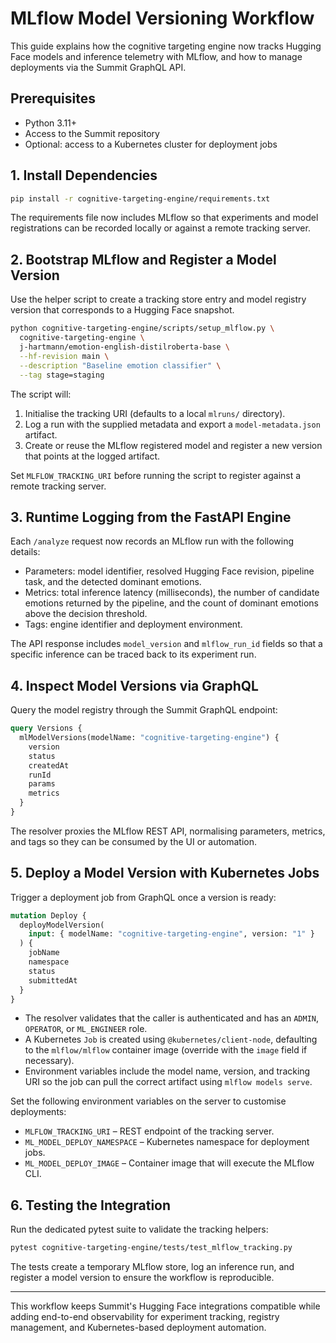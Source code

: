 # MLflow Model Versioning Workflow

This guide explains how the cognitive targeting engine now tracks Hugging Face
models and inference telemetry with MLflow, and how to manage deployments via
the Summit GraphQL API.

## Prerequisites

- Python 3.11+
- Access to the Summit repository
- Optional: access to a Kubernetes cluster for deployment jobs

## 1. Install Dependencies

```bash
pip install -r cognitive-targeting-engine/requirements.txt
```

The requirements file now includes MLflow so that experiments and model
registrations can be recorded locally or against a remote tracking server.

## 2. Bootstrap MLflow and Register a Model Version

Use the helper script to create a tracking store entry and model registry
version that corresponds to a Hugging Face snapshot.

```bash
python cognitive-targeting-engine/scripts/setup_mlflow.py \
  cognitive-targeting-engine \
  j-hartmann/emotion-english-distilroberta-base \
  --hf-revision main \
  --description "Baseline emotion classifier" \
  --tag stage=staging
```

The script will:

1. Initialise the tracking URI (defaults to a local `mlruns/` directory).
2. Log a run with the supplied metadata and export a `model-metadata.json`
   artifact.
3. Create or reuse the MLflow registered model and register a new version that
   points at the logged artifact.

Set `MLFLOW_TRACKING_URI` before running the script to register against a remote
tracking server.

## 3. Runtime Logging from the FastAPI Engine

Each `/analyze` request now records an MLflow run with the following details:

- Parameters: model identifier, resolved Hugging Face revision, pipeline task,
  and the detected dominant emotions.
- Metrics: total inference latency (milliseconds), the number of candidate
  emotions returned by the pipeline, and the count of dominant emotions above
  the decision threshold.
- Tags: engine identifier and deployment environment.

The API response includes `model_version` and `mlflow_run_id` fields so that a
specific inference can be traced back to its experiment run.

## 4. Inspect Model Versions via GraphQL

Query the model registry through the Summit GraphQL endpoint:

```graphql
query Versions {
  mlModelVersions(modelName: "cognitive-targeting-engine") {
    version
    status
    createdAt
    runId
    params
    metrics
  }
}
```

The resolver proxies the MLflow REST API, normalising parameters, metrics, and
tags so they can be consumed by the UI or automation.

## 5. Deploy a Model Version with Kubernetes Jobs

Trigger a deployment job from GraphQL once a version is ready:

```graphql
mutation Deploy {
  deployModelVersion(
    input: { modelName: "cognitive-targeting-engine", version: "1" }
  ) {
    jobName
    namespace
    status
    submittedAt
  }
}
```

- The resolver validates that the caller is authenticated and has an `ADMIN`,
  `OPERATOR`, or `ML_ENGINEER` role.
- A Kubernetes `Job` is created using `@kubernetes/client-node`, defaulting to
  the `mlflow/mlflow` container image (override with the `image` field if
  necessary).
- Environment variables include the model name, version, and tracking URI so
  the job can pull the correct artifact using `mlflow models serve`.

Set the following environment variables on the server to customise deployments:

- `MLFLOW_TRACKING_URI` – REST endpoint of the tracking server.
- `ML_MODEL_DEPLOY_NAMESPACE` – Kubernetes namespace for deployment jobs.
- `ML_MODEL_DEPLOY_IMAGE` – Container image that will execute the MLflow CLI.

## 6. Testing the Integration

Run the dedicated pytest suite to validate the tracking helpers:

```bash
pytest cognitive-targeting-engine/tests/test_mlflow_tracking.py
```

The tests create a temporary MLflow store, log an inference run, and register a
model version to ensure the workflow is reproducible.

---

This workflow keeps Summit's Hugging Face integrations compatible while adding
end-to-end observability for experiment tracking, registry management, and
Kubernetes-based deployment automation.
